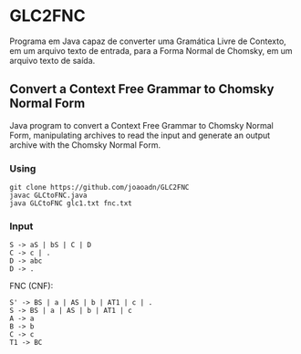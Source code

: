 # GLC2FNC

Programa em Java capaz de converter uma Gramática Livre de Contexto, em um arquivo texto de entrada, para a Forma Normal de Chomsky, em um arquivo texto de saída. 

## Convert a Context Free Grammar to Chomsky Normal Form

Java program to convert a Context Free Grammar to Chomsky Normal Form, manipulating archives to read the input and generate an output archive with the Chomsky Normal Form.


### Using

```
git clone https://github.com/joaoadn/GLC2FNC
javac GLCtoFNC.java
java GLCtoFNC glc1.txt fnc.txt
```

### Input

```
S -> aS | bS | C | D
C -> c | .
D -> abc
D -> .

```

FNC (CNF):

```
S' -> BS | a | AS | b | AT1 | c | .
S -> BS | a | AS | b | AT1 | c
A -> a
B -> b
C -> c
T1 -> BC

```


